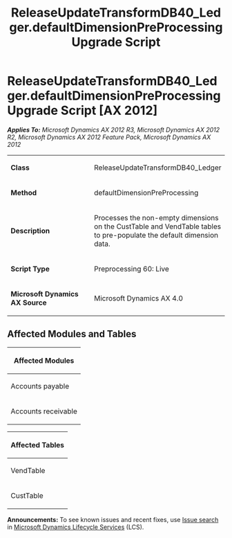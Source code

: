 ﻿---
title: ReleaseUpdateTransformDB40_Ledger.defaultDimensionPreProcessing Upgrade Script
TOCTitle: ReleaseUpdateTransformDB40_Ledger.defaultDimensionPreProcessing Upgrade Script
ms:assetid: 7f6e486b-43bb-889c-b4e9-49d9006391c5
ms:mtpsurl: https://msdn.microsoft.com/en-us/library/JJ685870(v=AX.60)
ms:contentKeyID: 49709324
ms.date: 05/18/2015
mtps_version: v=AX.60
---

# ReleaseUpdateTransformDB40\_Ledger.defaultDimensionPreProcessing Upgrade Script [AX 2012]


_**Applies To:** Microsoft Dynamics AX 2012 R3, Microsoft Dynamics AX 2012 R2, Microsoft Dynamics AX 2012 Feature Pack, Microsoft Dynamics AX 2012_

<table>
<colgroup>
<col style="width: 50%" />
<col style="width: 50%" />
</colgroup>
<tbody>
<tr class="odd">
<td><p><strong>Class</strong></p></td>
<td><p>ReleaseUpdateTransformDB40_Ledger</p></td>
</tr>
<tr class="even">
<td><p><strong>Method</strong></p></td>
<td><p>defaultDimensionPreProcessing</p></td>
</tr>
<tr class="odd">
<td><p><strong>Description</strong></p></td>
<td><p>Processes the non-empty dimensions on the CustTable and VendTable tables to pre-populate the default dimension data.</p></td>
</tr>
<tr class="even">
<td><p><strong>Script Type</strong></p></td>
<td><p>Preprocessing 60: Live</p></td>
</tr>
<tr class="odd">
<td><p><strong>Microsoft Dynamics AX Source</strong></p></td>
<td><p>Microsoft Dynamics AX 4.0</p></td>
</tr>
</tbody>
</table>


## Affected Modules and Tables

<table>
<colgroup>
<col style="width: 100%" />
</colgroup>
<thead>
<tr class="header">
<th><p>Affected Modules</p></th>
</tr>
</thead>
<tbody>
<tr class="odd">
<td><p>Accounts payable</p></td>
</tr>
<tr class="even">
<td><p>Accounts receivable</p></td>
</tr>
</tbody>
</table>


<table>
<colgroup>
<col style="width: 100%" />
</colgroup>
<thead>
<tr class="header">
<th><p>Affected Tables</p></th>
</tr>
</thead>
<tbody>
<tr class="odd">
<td><p>VendTable</p></td>
</tr>
<tr class="even">
<td><p>CustTable</p></td>
</tr>
</tbody>
</table>

  
**Announcements:** To see known issues and recent fixes, use [Issue search](http://go.microsoft.com/fwlink/?linkid=389258) in [Microsoft Dynamics Lifecycle Services](http://go.microsoft.com/fwlink/?linkid=306505) (LCS).


